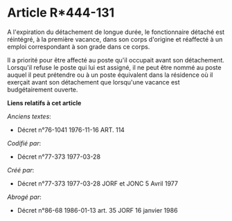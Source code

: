# Article R*444-131

A l'expiration du détachement de longue durée, le fonctionnaire détaché est réintégré, à la première vacance, dans son corps
d'origine et réaffecté à un emploi correspondant à son grade dans ce corps.

Il a priorité pour être affecté au poste qu'il occupait avant son détachement. Lorsqu'il refuse le poste qui lui est assigné,
il ne peut être nommé au poste auquel il peut prétendre ou à un poste équivalent dans la résidence où il exerçait avant son
détachement que lorsqu'une vacance est budgétairement ouverte.

**Liens relatifs à cet article**

_Anciens textes_:

  - Décret n°76-1041 1976-11-16 ART. 114

_Codifié par_:

  - Décret n°77-373 1977-03-28

_Créé par_:

  - Décret n°77-373 1977-03-28 JORF et JONC 5 Avril 1977

_Abrogé par_:

  - Décret n°86-68 1986-01-13 art. 35 JORF 16 janvier 1986
